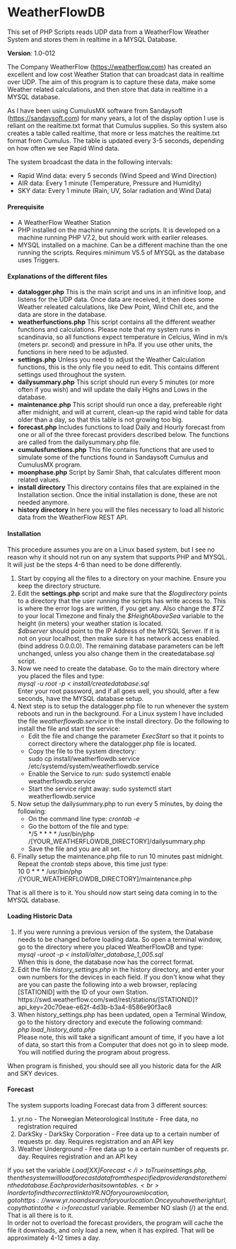 # WeatherFlowDB
This set of PHP Scripts reads UDP data from a WeatherFlow Weather System and stores them in realtime in a MYSQL Database.

<strong>Version</strong>: 1.0-012

The Company WeatherFlow (https://weatherflow.com) has created an excellent and low cost Weather Station that can broadcast data in realtime over UDP. The aim of this program is to capture these data, make some Weather related calculations, and then store that data in realtime in a MYSQL database.

As I have been using CumulusMX software from Sandaysoft (https://sandaysoft.com) for many years, a lot of the display option I use is reliant on the realtime.txt format that Cumulus supplies. So this system also creates a table called realtime, that more or less matches the realtime.txt format from Cumulus. The table is updated every 3-5 seconds, depending on how often we see Rapid Wind data.

The system broadcast the data in the following intervals:
- Rapid Wind data: every 5 seconds (Wind Speed and Wind Direction)
- AIR data: Every 1 minute (Temperature, Pressure and Humidity)
- SKY data: Every 1 minute (Rain, UV, Solar radiation and Wind Data)

<h4>Prerequisite</h4>
<ul>
  <li>A WeatherFlow Weather Station</li>
  <li>PHP installed on the machine running the scripts. It is developed on a machine running PHP V7.2, but should work with earlier releases.</li>
  <li>MYSQL installed on a machine. Can be a different machine than the one running the scripts. Requires minimum V5.5 of MYSQL as the database uses Triggers.</li>
</ul>

<h4>Explanations of the different files</h4>
<ul>
  <li><strong>datalogger.php</strong> This is the main script and uns in an infinitive loop, and listens for the UDP data. Once data are received, it then does some Weather releated calculations, like Dew Point, Wind Chill etc, and the data are store in the database.</li>
  <li><strong>weatherfunctions.php</strong> This script contains all the different weather functions and calculations. Please note that my system runs in scandinavia, so all functions expect temperature in Celcius, Wind in m/s (meters pr. second) and pressure in hPa. If you use other units, the functions in here need to be adjusted.</li>
  <li><strong>settings.php</strong> Unless you need to adjust the Weather Calculation functions, this is the only file you need to edit. This contains different settings used throughout the system.</li>
  <li><strong>dailysummary.php</strong> This script should run every 5 minutes (or more often if you wish) and will update the daily Highs and Lows in the database.</li>
  <li><strong>maintenance.php</strong> This script should run once a day, prefereable right after midnight, and will at current, clean-up the rapid wind table for data older than a day, so that this table is not growing too big.</li>
  <li><strong>forecast.php</strong> Includes functions to load Daily and Hourly forecast from one or all of the three forecast providers described below. The functions are called from the dailysummary.php file.</li>
  <li><strong>cumulusfunctions.php</strong> This file contains functions that are used to simulate some of the functions found in Sandaysoft Cumulus and CumulusMX program.</li>
  <li><strong>moonphase.php</strong> Script by Samir Shah, that calculates different moon related values.</li>
  <li><strong>install directory</strong> This directory contains files that are explained in the Installation section. Once the initial installation is done, these are not needed anymore.</li>
  <li><strong>history directory</strong> In here you will the files necessary to load all historic data from the WeatherFlow REST API.</li>
</ul>

<h4>Installation</h4>
This procedure assumes you are on a Linux based system, but I see no reason why it should not run on any system that supports PHP and MYSQL. It will just be the steps 4-6 than need to be done differently.
<ol type="1">
  <li>Start by copying all the files to a directory on your machine. Ensure you keep the directory structure.</li>
  <li>Edit the <strong>settings.php</strong> script and make sure that the <i>$logdirectory</i> points to a directory that the user running the scripts has write access to. This is where the error logs are written, if you get any. Also change the <i>$TZ</i> to your local Timezone and finaly the <i>$HeightAboveSea</i> variable to the height (in meters) your weather station is located.<br><i>$dbserver</i> should point to the IP Address of the MYSQL Server. If it is not on your localhost, then make sure it has network access enabled. (bind address 0.0.0.0). The remaining database parameters can be left unchanged, unless you also change them in the createdatabase.sql script.</li>
  <li>Now we need to create the database. Go to the main directory where you placed the files and type:<br>
  <i>mysql -u root -p < install/createdatabase.sql</i><br>
    Enter your root password, and if all goes well, you should, after a few seconds, have the MYSQL database setup.</li>
  <li>Next step is to setup the datalogger.php file to run whenever the system reboots and run in the background. For a Linux system I have included the file <i>weatherflowdb.service</i> in the install directory. Do the following to install the file and start the service:<br><ul>
    <li>Edit the file and change the parameter <i>ExecStart</i> so that it points to correct directory where the datalogger.php file is located.</li>
    <li>Copy the file to the system directory: <br>sudo cp install/weatherflowdb.service /etc/systemd/system/weatherflowdb.service</li>
    <li>Enable the Service to run: sudo systemctl enable weatherflowdb.service</li>
    <li>Start the service right away: sudo systemctl start weatherflowdb.service</li></ul></li>
  <li>Now setup the dailysummary.php to run every 5 minutes, by doing the following:<br>
    <ul><li>On the command line type: <i>crontab -e</i></li>
      <li>Go the bottom of the file and type:<br>*/5 * * * * /usr/bin/php /[YOUR_WEATHERFLOWDB_DIRECTORY]/dailysummary.php</li>
      <li>Save the file and you are all set.</li></ul></li>
  <li>Finally setup the maintenance.php file to run 10 minutes past midnight. Repeat the <i>crontab</i> steps above, this time just type:<br>10 0 * * * /usr/bin/php /[YOUR_WEATHERFLOWDB_DIRECTORY]/maintenance.php</li>
</ol>
That is all there is to it. You should now start seing data coming in to the MYSQL database.

<h4>Loading Historic Data</h4>
<ol type="1">
  <li>If you were running a previous version of the system, the Database needs to be changed before loading data. So open a terminal window, go to the directory where you placed WeatherFlowDB and type:<br><i>mysql -uroot -p < install/alter_database_1_005.sql</i><br>When this is done, the database now has the correct format.
  <li>Edit the file <i>history_settings.php</i> in the history directory, and enter your own numbers for the devices in each field. If you don't know what they are you can paste the following into a web browser, replacing [STATIONID] with the ID of your own Station.<br>
  https://swd.weatherflow.com/swd/rest/stations/[STATIONID]?api_key=20c70eae-e62f-4d3b-b3a4-8586e90f3ac8</li>
  <li>When history_settings.php has been updated, open a Terminal Window, go to the history directory and execute the following command:<br>
  <i>php load_history_data.php</i><br>
  Please note, this will take a significant amount of time, if you have a lot of data, so start this from a Computer that does not go in to sleep mode. You will notified during the program about progress.
</ol>
When program is finished, you should see all you historic data for the AIR and SKY devices.

<h4>Forecast</h4>
The system supports loading Forecast data from 3 different sources:
<ol type="1">
  <li>yr.no - The Norwegian Meteorological Institute - Free data, no registration required</li>
  <li>DarkSky - DarkSky Corporation - Free data up to a certain number of requests pr. day. Requires registration and an API key</li>
  <li>Weather Underground - Free data up to a certain number of requests pr. day. Requires registration and an API key</li>
 </ol>
  
If you set the variable <i>$Load[XX]Forecast</i> to True in settings.php, then the system will load forecast data from the specified provider and store them in the database. Each provider has its own tables.<br>
In order to find the correct link to YR.NO for your own location, go to https://www.yr.no and search for your location. Once you have the right url, copy that in to the <i>$forecasturl</i> variable. Remember NO slash (/) at the end. That is all there is to it.<br>
In order not to overload the forecast providers, the program will cache the file it downloads, and only load a new, when it has expired. That will be approximately 4-12 times a day.
